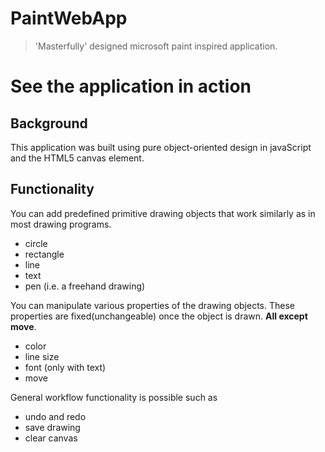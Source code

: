 # PaintWebApp
> 'Masterfully' designed microsoft paint inspired application.

# See the application in action


## Background
This application was built using pure object-oriented design in javaScript and the HTML5 canvas element.

## Functionality
You can add predefined primitive drawing objects that work similarly as in most drawing programs.
  * circle
  * rectangle
  * line
  * text
  * pen (i.e. a freehand drawing)

You can manipulate various properties of the drawing objects.
These properties are fixed(unchangeable) once the object is drawn.  **All except move**. 
  * color
  * line size
  * font (only with text)
  * move

General workflow functionality is possible such as
  * undo and redo
  * save drawing 
  * clear canvas